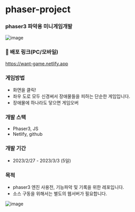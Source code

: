 # phaser-project
### phaser3 파악용 미니게임개발

![image](https://user-images.githubusercontent.com/40741363/222675493-7210bb0e-dd22-4681-8ab6-f151d93306a3.png)

### 📌 배포 링크(PC/모바일)
https://want-game.netlify.app

### 게임방법
- 화면을 클릭!
- 좌우 도로 모두 신경써서 장애물들을 피하는 단순한 게임입니다.
- 장애물에 하나라도 닿으면 게임오버

### 개발 스택
- Phaser3, JS
- Netlify, github

### 개발 기간
- 2023/2/27 - 2023/3/3 (5일)


### 목적
- phaser3 엔진 사용전, 기능파악 및 기록을 위한 레포입니다.
- 소스 구동을 위해서는 별도의 웹서버가 필요합니다.

![image](https://user-images.githubusercontent.com/40741363/222675832-434c8253-e7f3-498f-886c-3fbe4478de66.png)
